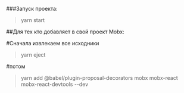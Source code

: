 ###Запуск проекта:

>yarn start

##Для тех кто добавляет в свой проект Mobx:

#Сначала извлекаем все исходники

>yarn eject

#потом

>yarn add @babel/plugin-proposal-decorators mobx mobx-react mobx-react-devtools --dev